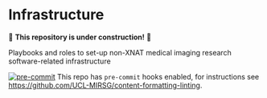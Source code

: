 # Infrastructure

:construction: **This repository is under construction!** :construction:

Playbooks and roles to set-up non-XNAT medical imaging research software-related infrastructure

[![pre-commit](https://img.shields.io/badge/pre--commit-enabled-brightgreen?logo=pre-commit&logoColor=white)](https://github.com/pre-commit/pre-commit)
This repo has `pre-commit` hooks enabled, for instructions see https://github.com/UCL-MIRSG/content-formatting-linting.
